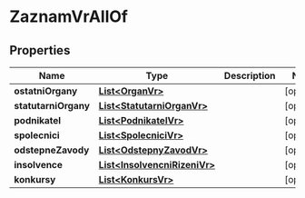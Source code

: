 

# ZaznamVrAllOf


## Properties

| Name | Type | Description | Notes |
|------------ | ------------- | ------------- | -------------|
|**ostatniOrgany** | [**List&lt;OrganVr&gt;**](OrganVr.md) |  |  [optional] |
|**statutarniOrgany** | [**List&lt;StatutarniOrganVr&gt;**](StatutarniOrganVr.md) |  |  [optional] |
|**podnikatel** | [**List&lt;PodnikatelVr&gt;**](PodnikatelVr.md) |  |  [optional] |
|**spolecnici** | [**List&lt;SpolecniciVr&gt;**](SpolecniciVr.md) |  |  [optional] |
|**odstepneZavody** | [**List&lt;OdstepnyZavodVr&gt;**](OdstepnyZavodVr.md) |  |  [optional] |
|**insolvence** | [**List&lt;InsolvencniRizeniVr&gt;**](InsolvencniRizeniVr.md) |  |  [optional] |
|**konkursy** | [**List&lt;KonkursVr&gt;**](KonkursVr.md) |  |  [optional] |



